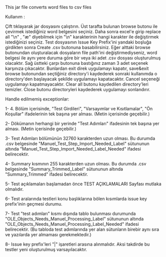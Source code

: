 This jar file converts word files to csv files 

Kullanım : 

Çift tıklayarak jar dosyasını çalıştırın. Üst tarafta bulunan browse butonu ile çevirmek istediğiniz word belgesini seçiniz. Daha sonra excel'e girip replace all "\n" , "æ" diyebilmek için "\n" karakterinin hangi karakter ile değiştirmek istediğinizi seçiniz. Test dosyasının Issue Key Prefix'ini yandaki boşluğa girdikten sonra Create .csv butonuna basabilirsiniz. Eğer alttaki browse butonundan oluşturalacak dosyaların file path'ini değiştirmediyseniz, word belgesi ile aynı yere duruma göre bir veya iki adet .csv dosyası oluşturulmuş olacaktır. Sağ üstteki çarpı butonuna bastığınız zaman 3 adet seçenek karşınıza çıkacaktır. Bunlardan exit direk uygulamayı kapatır, save&exit browse butonundan seçtiğiniz directory'i kaydederek sonraki kullanımda o directory'den başlayacak şekilde uygulamayı kapatacaktır. Cancel seçeneği uygulamayı kapatmayacaktır. Clear all butonu kaydedilen directory'leri temizler. Close butonu directoryleri kaydederek uygulamayı sonlandırır.

Handle edilmemiş exceptionlar:

1- 4. Bölüm içerisinde, "Test Girdileri", "Varsayımlar ve Kısıtlamalar", "Ön Koşullar" ifadelerinin tek başına yer alması. (Metin içerisinde geçebilir.)

2- Dökümanın herhangi bir yerinde "Test Adımları" ifadesinin tek başına yer alması. (Metin içerisinde geçebilir.)

3- Test Adımları bölümünün 32760 karakterden uzun olması. Bu durumda .csv belgesinde "Manuel_Test_Step_Import_Needed_Label" sütununun altında "Manuel_Test_Step_Import_Needed_Label_Needed" ifadesi belirecektir.

4- Summary kısmının 255 karakterden uzun olması. Bu durumda .csv belgesinde "Summary_Trimmed_Label" sütununun altında "Summary_Trimmed" ifadesi belirecektir.

5- Test açıklamaları başlamadan önce TEST AÇIKLAMALARI Sayfası mutlaka olmalıdır.

6- Test aralarında testleri konu başlıklarına bölen kısımlarda issue key prefix'inin geçmesi durumu.

7- Test "test adımları" kısmı dışında tablo bulunması durumunda "OLE_Objects_Needs_Manuel_Processing_Label" sütununun altında "OLE_Objects_Needs_Manuel_Processing_Label_Needed" ifadesi belirecektir. (Bu tabloda test adımlarında yer alan sütunların birebir aynı sıra ve yazılarda yer almaması gerekmektedir.)

8- Issue key prefix'leri "|" işaretleri arasına alınmalıdır. Aksi takdirde bu testler yeni oluşturulmuş varsayılacaktır.
